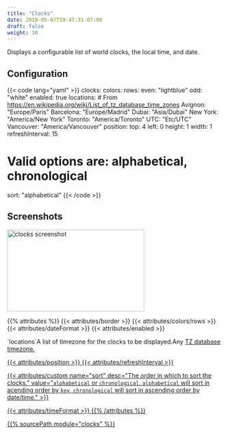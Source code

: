 ```yaml
---
title: "Clocks"
date: 2018-05-07T19:47:31-07:00
draft: false
weight: 30
---
```


Displays a configurable list of world clocks, the local time, and date.

## Configuration

{{< code lang="yaml" >}}
clocks:
  colors:
    rows:
      even: "lightblue"
      odd: "white"
  enabled: true
  locations:
    # From https://en.wikipedia.org/wiki/List_of_tz_database_time_zones
    Avignon: "Europe/Paris"
    Barcelona: "Europe/Madrid"
    Dubai: "Asia/Dubai"
    New York: "America/New York"
    Toronto: "America/Toronto"
    UTC: "Etc/UTC"
    Vancouver: "America/Vancouver"
  position:
    top: 4
    left: 0
    height: 1
    width: 1
  refreshInterval: 15
  # Valid options are: alphabetical, chronological
  sort: "alphabetical"
{{< /code >}}

## Screenshots

<img src="/imgs/modules/clocks.png" class="screenshot" width="320" height="191" alt="clocks screenshot" />

{{% attributes %}}
  {{< attributes/border >}}
  {{< attributes/colors/rows >}}
  {{< attributes/dateFormat >}}
  {{< attributes/enabled >}}

  <tr><td>`locations`</td><td>A list of timezone for the clocks to be displayed.</td><td>Any <a href="https://en.wikipedia.org/wiki/List_of_tz_database_time_zones">TZ database timezone.</td></tr>

  {{< attributes/position >}}
  {{< attributes/refreshInterval >}}

  {{< attributes/custom name="sort" desc="The order in which to sort the clocks." value="`alphabetical` or `chronological`. `alphabetical` will sort in acending order by `key`, `chronological` will sort in ascending order by date/time." >}}
  
  {{< attributes/timeFormat >}}
{{% /attributes %}}

{{% sourcePath module="clocks" %}}
